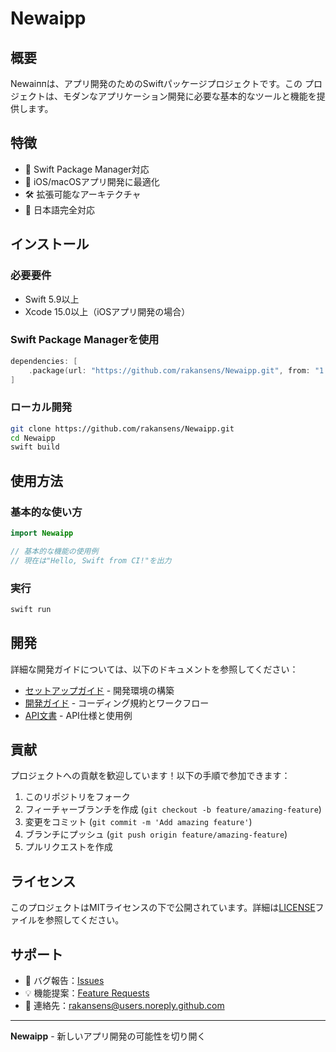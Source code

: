 # Newaipp

## 概要

Newaiппは、アプリ開発のためのSwiftパッケージプロジェクトです。この プロジェクトは、モダンなアプリケーション開発に必要な基本的なツールと機能を提供します。

## 特徴

- 🚀 Swift Package Manager対応
- 📱 iOS/macOSアプリ開発に最適化
- 🛠️ 拡張可能なアーキテクチャ
- 📖 日本語完全対応

## インストール

### 必要要件

- Swift 5.9以上
- Xcode 15.0以上（iOSアプリ開発の場合）

### Swift Package Managerを使用

```swift
dependencies: [
    .package(url: "https://github.com/rakansens/Newaipp.git", from: "1.0.0")
]
```

### ローカル開発

```bash
git clone https://github.com/rakansens/Newaipp.git
cd Newaipp
swift build
```

## 使用方法

### 基本的な使い方

```swift
import Newaipp

// 基本的な機能の使用例
// 現在は"Hello, Swift from CI!"を出力
```

### 実行

```bash
swift run
```

## 開発

詳細な開発ガイドについては、以下のドキュメントを参照してください：

- [セットアップガイド](docs/SETUP.md) - 開発環境の構築
- [開発ガイド](docs/DEVELOPMENT.md) - コーディング規約とワークフロー
- [API文書](docs/API.md) - API仕様と使用例

## 貢献

プロジェクトへの貢献を歓迎しています！以下の手順で参加できます：

1. このリポジトリをフォーク
2. フィーチャーブランチを作成 (`git checkout -b feature/amazing-feature`)
3. 変更をコミット (`git commit -m 'Add amazing feature'`)
4. ブランチにプッシュ (`git push origin feature/amazing-feature`)
5. プルリクエストを作成

## ライセンス

このプロジェクトはMITライセンスの下で公開されています。詳細は[LICENSE](LICENSE)ファイルを参照してください。

## サポート

- 🐛 バグ報告：[Issues](https://github.com/rakansens/Newaipp/issues)
- 💡 機能提案：[Feature Requests](https://github.com/rakansens/Newaipp/issues)
- 📧 連絡先：rakansens@users.noreply.github.com

---

**Newaipp** - 新しいアプリ開発の可能性を切り開く